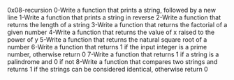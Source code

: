 0x08-recursion
0-Write a function that prints a string, followed by a new line
1-Write a function that prints a string in reverse
2-Write a function that returns the length of a string
3-Write a function that returns the factorial of a given number
4-Write a function that returns the value of x raised to the power of y
5-Write a function that returns the natural square root of a number
6-Write a function that returns 1 if the input integer is a prime number, otherwise return 0
7-Write a function that returns 1 if a string is a palindrome and 0 if not
8-Write a function that compares two strings and returns 1 if the strings can be considered identical, otherwise return 0

